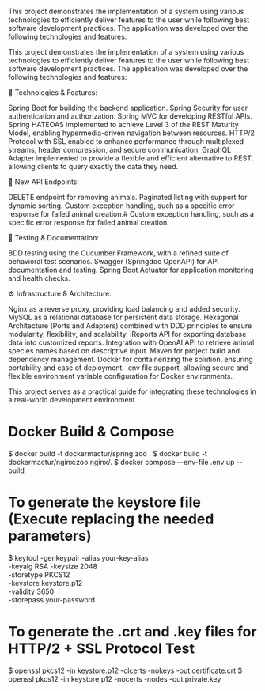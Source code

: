 This project demonstrates the implementation of a system using various technologies to efficiently deliver features to the user while following best software development practices.
The application was developed over the following technologies and features:

This project demonstrates the implementation of a system using various technologies to efficiently deliver features to the user while following best software development practices.
The application was developed over the following technologies and features:

🚀 Technologies & Features:

Spring Boot for building the backend application.
Spring Security for user authentication and authorization.
Spring MVC for developing RESTful APIs.
Spring HATEOAS implemented to achieve Level 3 of the REST Maturity Model, enabling hypermedia-driven navigation between resources.
HTTP/2 Protocol with SSL enabled to enhance performance through multiplexed streams, header compression, and secure communication.
GraphQL Adapter implemented to provide a flexible and efficient alternative to REST, allowing clients to query exactly the data they need.

📡 New API Endpoints:

DELETE endpoint for removing animals.
Paginated listing with support for dynamic sorting.
Custom exception handling, such as a specific error response for failed animal creation.# Custom exception handling, such as a specific error response for failed animal creation.

🧪 Testing & Documentation:

BDD testing using the Cucumber Framework, with a refined suite of behavioral test scenarios.
Swagger (Springdoc OpenAPI) for API documentation and testing.
Spring Boot Actuator for application monitoring and health checks.

⚙️ Infrastructure & Architecture:

Nginx as a reverse proxy, providing load balancing and added security.
MySQL as a relational database for persistent data storage.
Hexagonal Architecture (Ports and Adapters) combined with DDD principles to ensure modularity, flexibility, and scalability.
iReports API for exporting database data into customized reports.
Integration with OpenAI API to retrieve animal species names based on descriptive input.
Maven for project build and dependency management.
Docker for containerizing the solution, ensuring portability and ease of deployment.
.env file support, allowing secure and flexible environment variable configuration for Docker environments.

This project serves as a practical guide for integrating these technologies in a real-world development environment.

# Docker Build & Compose
$ docker build -t dockermactur/spring:zoo .
$ docker build -t dockermactur/nginx:zoo nginx/.
$ docker compose --env-file .env up --build

# To generate the keystore file (Execute replacing the needed parameters)
$ keytool -genkeypair -alias your-key-alias \
  -keyalg RSA -keysize 2048 \
  -storetype PKCS12 \
  -keystore keystore.p12 \
  -validity 3650 \
  -storepass your-password

# To generate the .crt and .key files for HTTP/2 + SSL Protocol Test
$ openssl pkcs12 -in keystore.p12 -clcerts -nokeys -out certificate.crt
$ openssl pkcs12 -in keystore.p12 -nocerts -nodes -out private.key

